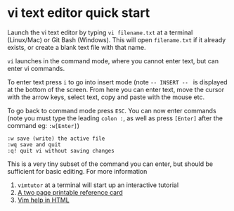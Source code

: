 # vi text editor quick start

Launch the vi text editor by typing `vi filename.txt` at a terminal (Linux/Mac) or Git Bash (Windows). This will open `filename.txt` if it already exists, or create a blank text file with that name.

`vi` launches in the command mode, where you cannot enter text, but can enter vi commands. 

To enter text press `i` to go into insert mode (note `-- INSERT -- ` is displayed at the bottom of the screen. From here you can enter text, move the cursor with the arrow keys, select text, copy and paste with the mouse etc.

To go back to command mode press `ESC`. You can now enter commands (note you must type the leading `colon :`, as well as press `[Enter]` after the command eg: `:w[Enter]`)

```
:w save (write) the active file
:wq save and quit
:q! quit vi without saving changes
```

This is a very tiny subset of the command you can enter, but should be sufficient for basic editing. For more information

1. `vimtutor` at a terminal will start up an interactive tutorial
2. [A two page printable reference card](http://tnerual.eriogerg.free.fr/vimqrc.pdf)
3. [Vim help in HTML](http://vimhelp.appspot.com/)

